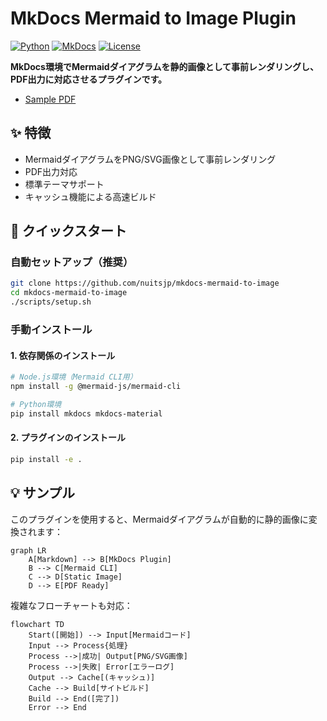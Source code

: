 # MkDocs Mermaid to Image Plugin

[![Python](https://img.shields.io/badge/python-3.8+-blue.svg)](https://python.org/downloads/)
[![MkDocs](https://img.shields.io/badge/mkdocs-1.4+-green.svg)](https://mkdocs.org/)
[![License](https://img.shields.io/badge/license-MIT-blue.svg)](LICENSE)

**MkDocs環境でMermaidダイアグラムを静的画像として事前レンダリングし、PDF出力に対応させるプラグインです。**

- [Sample PDF](MkDocs-Mermaid-to-Image.pdf)

## ✨ 特徴

- MermaidダイアグラムをPNG/SVG画像として事前レンダリング
- PDF出力対応
- 標準テーマサポート
- キャッシュ機能による高速ビルド

## 🚀 クイックスタート

### 自動セットアップ（推奨）

```bash
git clone https://github.com/nuitsjp/mkdocs-mermaid-to-image
cd mkdocs-mermaid-to-image
./scripts/setup.sh
```

### 手動インストール

#### 1. 依存関係のインストール
```bash
# Node.js環境（Mermaid CLI用）
npm install -g @mermaid-js/mermaid-cli

# Python環境
pip install mkdocs mkdocs-material
```

#### 2. プラグインのインストール
```bash
pip install -e .
```

## 💡 サンプル

このプラグインを使用すると、Mermaidダイアグラムが自動的に静的画像に変換されます：

```mermaid
graph LR
    A[Markdown] --> B[MkDocs Plugin]
    B --> C[Mermaid CLI]
    C --> D[Static Image]
    D --> E[PDF Ready]
```

複雑なフローチャートも対応：

```mermaid
flowchart TD
    Start([開始]) --> Input[Mermaidコード]
    Input --> Process{処理}
    Process -->|成功| Output[PNG/SVG画像]
    Process -->|失敗| Error[エラーログ]
    Output --> Cache[(キャッシュ)]
    Cache --> Build[サイトビルド]
    Build --> End([完了])
    Error --> End
```

